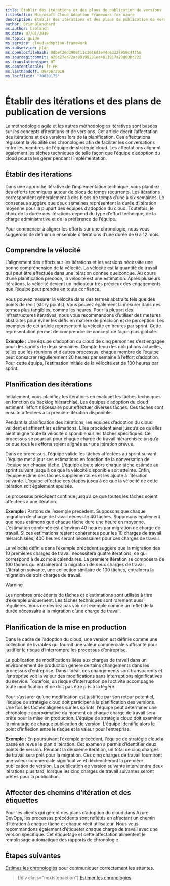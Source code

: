```yaml
---
title: Établir des itérations et des plans de publication de versions
titleSuffix: Microsoft Cloud Adoption Framework for Azure
description: Établir des itérations et des plans de publication de versions
author: BrianBlanchard
ms.author: brblanch
ms.date: 07/01/2019
ms.topic: guide
ms.service: cloud-adoption-framework
ms.subservice: plan
ms.openlocfilehash: 0dbef36d3909f11c1616d2e44c63227959c4ff56
ms.sourcegitcommit: a26c27ed72ac89198231ec4b11917a20d03bd222
ms.translationtype: HT
ms.contentlocale: fr-FR
ms.lasthandoff: 09/06/2019
ms.locfileid: "70839175"
---
```

# <a name="establish-iterations-and-release-plans"></a>Établir des itérations et des plans de publication de versions

La méthodologie agile et les autres méthodologies itératives sont basées sur les concepts d’itérations et de versions. Cet article décrit l’affectation des itérations et des versions lors de la planification. Ces affectations régissent la visibilité des chronologies afin de faciliter les conversations entre les membres de l’équipe de stratégie cloud. Les affectations alignent également les tâches techniques de telle façon que l’équipe d’adoption du cloud pourra les gérer pendant l’implémentation.

## <a name="establish-iterations"></a>Établir des itérations

Dans une approche itérative de l’implémentation technique, vous planifiez des efforts techniques autour de blocs de temps récurrents. Les itérations correspondent généralement à des blocs de temps d’une à six semaines. Le consensus suggère que deux semaines représentent la durée d’itération moyenne pour la plupart des équipes d’adoption du cloud. Toutefois, le choix de la durée des itérations dépend du type d’effort technique, de la charge administrative et de la préférence de l’équipe.

Pour commencer à aligner les efforts sur une chronologie, nous vous suggérons de définir un ensemble d’itérations d’une durée de 6 à 12 mois.

## <a name="understand-velocity"></a>Comprendre la vélocité

L’alignement des efforts sur les itérations et les versions nécessite une bonne compréhension de la vélocité. La vélocité est la quantité de travail qui peut être effectuée dans une itération donnée quelconque. Au cours d’une planification précoce, la vélocité est une estimation. Après plusieurs itérations, la vélocité devient un indicateur très précieux des engagements que l’équipe peut prendre en toute confiance.

Vous pouvez mesurer la vélocité dans des termes abstraits tels que des points de récit (story points). Vous pouvez également la mesurer dans des termes plus tangibles, comme les heures. Pour la plupart des infrastructures itératives, nous vous recommandons d’utiliser des mesures abstraites pour éviter les défis en matière de précision et de perception. Les exemples de cet article représentent la vélocité en heures par sprint. Cette représentation permet de comprendre ce concept de façon plus globale.

**Exemple :** Une équipe d’adoption du cloud de cinq personnes s’est engagée pour des sprints de deux semaines. Compte tenu des obligations actuelles, telles que les réunions et d’autres processus, chaque membre de l’équipe peut consacrer régulièrement 20 heures par semaine à l’effort d’adoption. Pour cette équipe, l’estimation initiale de la vélocité est de 100 heures par sprint.

## <a name="iteration-planning"></a>Planification des itérations

Initialement, vous planifiez les itérations en évaluant les tâches techniques en fonction du backlog hiérarchisé. Les équipes d’adoption du cloud estiment l’effort nécessaire pour effectuer diverses tâches. Ces tâches sont ensuite affectées à la première itération disponible.

Pendant la planification des itérations, les équipes d’adoption du cloud valident et affinent les estimations. Elles procèdent ainsi jusqu’à ce qu’elles aient aligné toute la vélocité disponible sur les tâches spécifiques. Ce processus se poursuit pour chaque charge de travail hiérarchisée jusqu’à ce que tous les efforts soient alignés sur une itération prévue.

Dans ce processus, l’équipe valide les tâches affectées au sprint suivant. L’équipe met à jour ses estimations en fonction de la conversation de l’équipe sur chaque tâche. L’équipe ajoute alors chaque tâche estimée au sprint suivant jusqu’à ce que la vélocité disponible soit atteinte. Enfin, l’équipe estime des tâches supplémentaires et les ajoute à l’itération suivante. L’équipe effectue ces étapes jusqu’à ce que la vélocité de cette itération soit également épuisée.

Le processus précédent continue jusqu’à ce que toutes les tâches soient affectées à une itération.

**Exemple :** Partons de l’exemple précédent. Supposons que chaque migration de charge de travail nécessite 40 tâches. Supposons également que nous estimons que chaque tâche dure une heure en moyenne. L’estimation combinée est d’environ 40 heures par migration de charge de travail. Si ces estimations restent cohérentes pour les 10 charges de travail hiérarchisées, 400 heures seront nécessaires pour ces charges de travail.

La vélocité définie dans l’exemple précédent suggère que la migration des 10 premières charges de travail nécessitera quatre itérations, ce qui correspond à deux mois calendaires. La première itération se composera de 100 tâches qui entraîneront la migration de deux charges de travail. L’itération suivante, une collection similaire de 100 tâches, entraînera la migration de trois charges de travail.

> [!WARNING]
> Les nombres précédents de tâches et d’estimations sont utilisés à titre d’exemple uniquement. Les tâches techniques sont rarement aussi régulières. Vous ne devriez pas voir cet exemple comme un reflet de la durée nécessaire à la migration d’une charge de travail.

## <a name="release-planning"></a>Planification de la mise en production

Dans le cadre de l’adoption du cloud, une version est définie comme une collection de livrables qui fournit une valeur commerciale suffisante pour justifier le risque d’interrompre les processus d’entreprise.

La publication de modifications liées aux charges de travail dans un environnement de production génère certains changements dans les processus d’entreprise. Dans l’idéal, ces changements sont transparents et l’entreprise voit la valeur des modifications sans interruptions significatives du service. Toutefois, un risque d’interruption de l’activité accompagne toute modification et ne doit pas être pris à la légère.

Pour s’assurer qu’une modification est justifiée par son retour potentiel, l’équipe de stratégie cloud doit participer à la planification des versions. Une fois les tâches alignées sur les sprints, l’équipe peut déterminer une chronologie approximative du moment où chaque charge de travail sera prête pour la mise en production. L’équipe de stratégie cloud doit examiner le minutage de chaque publication de version. L’équipe identifie alors le point d’inflexion entre le risque et la valeur pour l’entreprise.

**Exemple :** En poursuivant l’exemple précédent, l’équipe de stratégie cloud a passé en revue le plan d’itération. Cet examen a permis d’identifier deux points de version. Pendant la deuxième itération, un total de cinq charges de travail sera prêt pour la migration. Ces cinq charges de travail fourniront une valeur commerciale significative et déclencheront la première publication de version. La publication de version suivante interviendra deux itérations plus tard, lorsque les cinq charges de travail suivantes seront prêtes pour la publication.

## <a name="assign-iteration-paths-and-tags"></a>Affecter des chemins d’itération et des étiquettes

Pour les clients qui gèrent des plans d’adoption du cloud dans Azure DevOps, les processus précédents sont reflétés en affectant un chemin d’itération à chaque tâche et chaque récit utilisateur. Nous vous recommandons également d’étiqueter chaque charge de travail avec une version spécifique. Cet étiquetage et cette affectation alimentent le remplissage automatique des rapports de chronologie.

## <a name="next-steps"></a>Étapes suivantes

[Estimez les chronologies](./timelines.md) pour communiquer correctement les attentes.

> [!div class="nextstepaction"]
> [Estimer les chronologies](./timelines.md)
